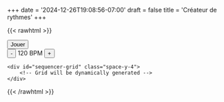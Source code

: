 +++
date = '2024-12-26T19:08:56-07:00'
draft = false
title = 'Créateur de rythmes'
+++

{{< rawhtml >}}
<div id="beat-maker" class="mx-auto">
    <div class="flex justify-between items-center mb-6">
        <div class="flex items-center space-x-4">
            <button id="play-pause" class="bg-blue-500 text-white px-4 py-2 rounded hover:bg-blue-600">
                Jouer
            </button>
            <div class="flex items-center space-x-2">
                <button id="bpm-decrease" class="px-2 rounded border border-gray-400">-</button>
                <span id="bpm-display">120 BPM</span>
                <button id="bpm-increase" class="px-2 rounded border border-gray-400">+</button>
            </div>
        </div>
    </div>
    
    <div id="sequencer-grid" class="space-y-4">
        <!-- Grid will be dynamically generated -->
    </div>
</div>
<style>
    .step-active { background-color: #3B82F6; }
    .step-inactive { background-color: #E5E7EB; }
    .step-current { border: 2px solid #10B981; }
</style>
<script src="/js/beat-maker.js"></script>
{{< /rawhtml >}}